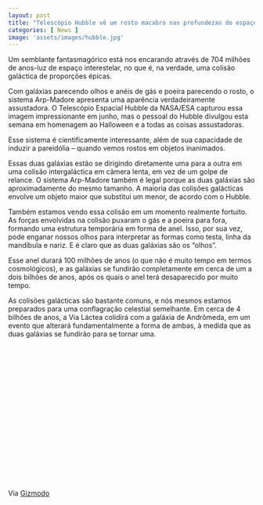 ```yaml
---
layout: post
title: "Telescópio Hubble vê um rosto macabro nas profundezas do espaço"
categories: [ News ]
image: 'assets/images/hubble.jpg'
---
```


Um semblante fantasmagórico está nos encarando através de 704 milhões de anos-luz de espaço interestelar, no que é, na verdade, uma colisão galáctica de proporções épicas.

Com galáxias parecendo olhos e anéis de gás e poeira parecendo o rosto, o sistema Arp-Madore apresenta uma aparência verdadeiramente assustadora. O Telescópio Espacial Hubble da NASA/ESA capturou essa imagem impressionante em junho, mas o pessoal do Hubble divulgou esta semana em homenagem ao Halloween e a todas as coisas assustadoras.

<!-- RETANGULO LARGO -->
<script async src="https://pagead2.googlesyndication.com/pagead/js/adsbygoogle.js"></script>
<!-- Informat -->
<ins class="adsbygoogle"
style="display:block"
data-ad-client="ca-pub-2838251107855362"
data-ad-slot="2327980059"
data-ad-format="auto"
data-full-width-responsive="true"></ins>
<script>
(adsbygoogle = window.adsbygoogle || []).push({});
</script>

Esse sistema é cientificamente interessante, além de sua capacidade de induzir a pareidólia – quando vemos rostos em objetos inanimados.

Essas duas galáxias estão se dirigindo diretamente uma para a outra em uma colisão intergaláctica em câmera lenta, em vez de um golpe de relance. O sistema Arp-Madore também é legal porque as duas galáxias são aproximadamente do mesmo tamanho. A maioria das colisões galácticas envolve um objeto maior que substitui um menor, de acordo com o Hubble.

Também estamos vendo essa colisão em um momento realmente fortuito. As forças envolvidas na colisão puxaram o gás e a poeira para fora, formando uma estrutura temporária em forma de anel. Isso, por sua vez, pode enganar nossos olhos para interpretar as formas como testa, linha da mandíbula e nariz. E é claro que as duas galáxias são os “olhos”.

<!-- RETANGULO LARGO 2 -->
<script async src="//pagead2.googlesyndication.com/pagead/js/adsbygoogle.js"></script>
<ins class="adsbygoogle"
style="display:block; text-align:center;"
data-ad-layout="in-article"
data-ad-format="fluid"
data-ad-client="ca-pub-2838251107855362"
data-ad-slot="8549252987"></ins>
<script>
(adsbygoogle = window.adsbygoogle || []).push({});
</script>

Esse anel durará 100 milhões de anos (o que não é muito tempo em termos cosmológicos), e as galáxias se fundirão completamente em cerca de um a dois bilhões de anos, após os quais o anel terá desaparecido por muito tempo.

As colisões galácticas são bastante comuns, e nós mesmos estamos preparados para uma conflagração celestial semelhante. Em cerca de 4 bilhões de anos, a Via Láctea colidirá com a galáxia de Andrômeda, em um evento que alterará fundamentalmente a forma de ambas, à medida que as duas galáxias se fundirão para se tornar uma.

<!-- QUADRADO -->
<script async src="//pagead2.googlesyndication.com/pagead/js/adsbygoogle.js"></script>
<ins class="adsbygoogle"
style="display:inline-block;width:336px;height:280px"
data-ad-client="ca-pub-2838251107855362"
data-ad-slot="5351066970"></ins>
<script>
(adsbygoogle = window.adsbygoogle || []).push({});
</script>

Via [Gizmodo](https://gizmodo.uol.com.br/hubble-rosto-macabro-espaco/)
